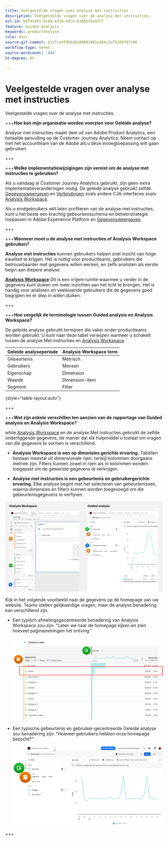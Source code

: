 ```yaml
---
title: Veelgestelde vragen over analyse met instructies
description: Veelgestelde vragen over de analyse met instructies.
exl-id: b6f92d47-6c09-4338-9dc5-b30bbfbe9f7f
feature: Guided Analysis
keywords: productanalyse
role: User
source-git-commit: 811fce4f056a6280081901e484c3af8209f87c06
workflow-type: tm+mt
source-wordcount: '434'
ht-degree: 0%

---
```


# Veelgestelde vragen over analyse met instructies

Veelgestelde vragen over de analyse met instructies.

+++**Hoe kan mijn organisatie worden voorzien voor Geleide analyse?**

Analyse met instructies maakt deel uit van Adobe Product Analytics, een betaalde aanvulling op de Customer Journey Analytics. Neem contact op met het accountteam van de Adobe als u deze invoegtoepassing wilt gaan gebruiken.

+++

+++**Welke implementatiewijzigingen zijn vereist om de analyse met instructies te gebruiken?**

Als u vandaag al Customer Journey Analytics gebruikt, zijn geen extra implementatieveranderingen nodig. De geleide analyse gebruikt zelfde [Gegevensweergaven](../data-views/data-views.md) en [Verbindingen](../connections/overview.md) zoals andere CJA-interfaces zoals [Analysis Workspace](../analysis-workspace/home.md).

Als u eindgebruikers wilt laten profiteren van de analyse met instructies, kunt u het beste een krachtig gebeurtenisschema en beheerstrategie toepassen in Adobe Experience Platform en [Gegevensweergaven](../data-views/data-views.md).

+++

+++**Wanneer moet u de analyse met instructies of Analysis Workspace gebruiken?**

**Analyse met instructies** kunnen gebruikers helpen snel inzicht van hoge kwaliteit te krijgen. Het is nuttig voor productteams, gebruikers die betrouwbaarder met gegevens willen werken, en zelfs analisten als eerste begin aan diepere analyse.

**[Analysis Workspace](../analysis-workspace/home.md)** Dit is een vrijere ruimte waarmee u verder in de gegevens kunt duiken om meer inzichten aan het licht te brengen. Het is handig voor analisten en veeleisende gebruikers die de gegevens goed begrijpen en er diep in willen duiken.

+++

+++**Hoe vergelijk de terminologie tussen Guided analysis en Analysis Workspace?**

De geleide analyse gebruikt termijnen die vaker onder productteams worden gebruikt. U kunt naar deze tabel verwijzen wanneer u schakelt tussen de analyse Met instructies en [Analysis Workspace](../analysis-workspace/home.md).

| Geleide analyseperiode | Analysis Workspace term |
| --- | --- |
| Gebeurtenis | Metrisch |
| Gebruikers | Mensen |
| Eigenschap | Dimension |
| Waarde | Dimension-item |
| Segment | Filter |

{style="table-layout:auto"}

+++

+++**Wat zijn enkele verschillen ten aanzien van de rapportage van Guided analysis en Analysis Workspace?**

while [Analysis Workspace](../analysis-workspace/home.md) en de analyse Met instructies gebruikt de zelfde onderliggende gegevens, de manier dat elk hulpmiddel u toelaat om vragen van die gegevens te vormen is verschillend.

* **Analysis Workspace is een op dimensies gerichte ervaring.** Tabellen bestaan meestal uit dimensionale rijen, terwijl kolommen doorgaans metriek zijn. Filters kunnen zowel in rijen als in kolommen worden toegepast om de gewenste gegevens te verkrijgen.

* **Analyse met instructies is een gebeurtenis en gebruikergerichte ervaring.** Elke analyse begint met het selecteren van gebeurtenissen, waarna dimensies en filters kunnen worden toegevoegd om die gebeurtenisgegevens te verfijnen.

![Analysis Workspace- en Guided-analyseweergaven](assets/structure.png)

Kijk in het volgende voorbeeld naar de gegevens op de homepage van uw website. Teams stellen gelijkaardige vragen, maar de analyse benadering kan verschillend zijn.

* Een typisch afmetingsgecentreerde benadering van Analysis Workspace zou zijn: &quot;Laten we naar de homepage kijken en zien hoeveel paginameningen het ontving.&quot;

  ![Dimension gecentreerd](assets/dimension-centered.png)

* Een typische gebeurtenis en gebruiker-gecentreerde Geleide analyse zou benadering zijn: &quot;Hoeveel gebruikers hebben onze homepage bezocht?&quot;

  ![Gebeurtenis gecentreerd](assets/event-centered.png)

+++
